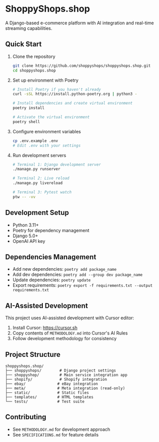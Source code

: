 # ShoppyShops.shop

A Django-based e-commerce platform with AI integration and real-time streaming capabilities.

## Quick Start
1. Clone the repository
   ```bash
   git clone https://github.com/shoppyshops/shoppyshops.shop.git
   cd shoppyshops.shop
   ```

2. Set up environment with Poetry
   ```bash
   # Install Poetry if you haven't already
   curl -sSL https://install.python-poetry.org | python3 -

   # Install dependencies and create virtual environment
   poetry install

   # Activate the virtual environment
   poetry shell
   ```

3. Configure environment variables
   ```bash
   cp .env.example .env
   # Edit .env with your settings
   ```

4. Run development servers
   ```bash
   # Terminal 1: Django development server
   ./manage.py runserver

   # Terminal 2: Live reload
   ./manage.py livereload

   # Terminal 3: Pytest watch
   ptw -- -vv
   ```

## Development Setup
- Python 3.11+
- Poetry for dependency management
- Django 5.0+
- OpenAI API key

## Dependencies Management
- Add new dependencies: `poetry add package_name`
- Add dev dependencies: `poetry add --group dev package_name`
- Update dependencies: `poetry update`
- Export requirements: `poetry export -f requirements.txt --output requirements.txt`

## AI-Assisted Development
This project uses AI-assisted development with Cursor editor:
1. Install Cursor: https://cursor.sh
2. Copy contents of `METHODOLOGY.md` into Cursor's AI Rules
3. Follow development methodology for consistency

## Project Structure
```
shoppyshops.shop/
├── shoppyshops/        # Django project settings
├── shoppyshop/         # Main service integration app
├── shopify/            # Shopify integration
├── ebay/              # eBay integration
├── meta/              # Meta integration (read-only)
├── static/            # Static files
├── templates/         # HTML templates
└── tests/             # Test suite
```

## Contributing
- See `METHODOLOGY.md` for development approach
- See `SPECIFICATIONS.md` for feature details
